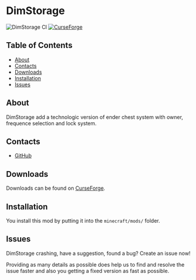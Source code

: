 # DimStorage
![DimStorage CI](https://github.com/Edivad99/DimStorage/workflows/DimStorage%20CI/badge.svg?branch=1.19.x)
[![CurseForge](http://cf.way2muchnoise.eu/full_353882_downloads.svg)](https://www.curseforge.com/minecraft/mc-mods/dimstorage)
## Table of Contents

* [About](#about)
* [Contacts](#contacts)
* [Downloads](#downloads)
* [Installation](#installation)
* [Issues](#issues)

## About

DimStorage add a technologic version of ender chest system with owner, frequence selection and lock system.

## Contacts
* [GitHub](https://github.com/Edivad99/DimStorage)

## Downloads

Downloads can be found on [CurseForge](https://www.curseforge.com/minecraft/mc-mods/dimstorage).

## Installation

You install this mod by putting it into the `minecraft/mods/` folder.

## Issues

DimStorage crashing, have a suggestion, found a bug?  Create an issue now!

Providing as many details as possible does help us to find and resolve the issue faster and also you getting a fixed version as fast as possible.
